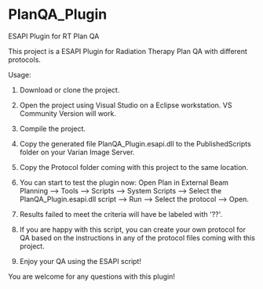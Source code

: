 # PlanQA_Plugin
ESAPI Plugin for RT Plan QA

This project is a ESAPI Plugin for Radiation Therapy Plan QA with different protocols.

Usage:

1. Download or clone the project.

2. Open the project using Visual Studio on a Eclipse workstation. VS Community Version will work.

3. Compile the project.

4. Copy the generated file PlanQA_Plugin.esapi.dll to the PublishedScripts folder on your Varian Image Server.

5. Copy the Protocol folder coming with this project to the same location.

6. You can start to test the plugin now: Open Plan in External Beam Planning --> Tools --> Scripts --> System Scripts --> Select the PlanQA_Plugin.esapi.dll script --> Run --> Select the protocol --> Open.

7. Results failed to meet the criteria will have be labeled with '??'.

8. If you are happy with this script, you can create your own protocol for QA based on the instructions in any of the protocol files coming with this project.

8. Enjoy your QA using the ESAPI script!

You are welcome for any questions with this plugin!
